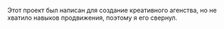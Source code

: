 Этот проект был написан для создание креативного агенства, но не хватило навыков продвижения, поэтому я его свернул.
